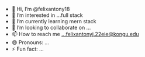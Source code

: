 - 👋 Hi, I’m @felixantony18
- 👀 I’m interested in ...full stack
- 🌱 I’m currently learning mern stack
- 💞️ I’m looking to collaborate on ...
- 📫 How to reach me ...felixantonyj.22eie@kongu.edu
- 😄 Pronouns: ...
- ⚡ Fun fact: ...

<!---
felixantony18/felixantony18 is a ✨ special ✨ repository because its `README.md` (this file) appears on your GitHub profile.
You can click the Preview link to take a look at your changes.
--->
